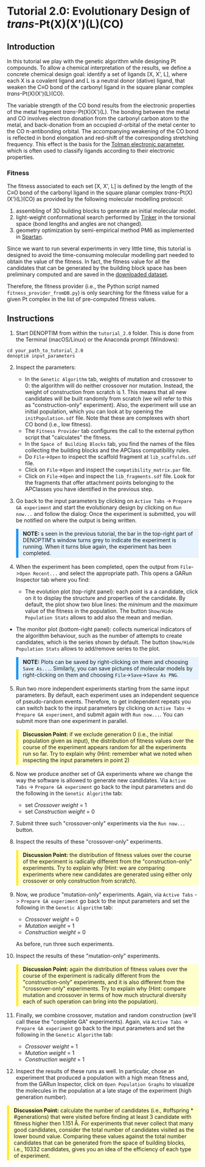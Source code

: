 # Tutorial 2.0: Evolutionary Design of *trans*-Pt(X)(X')(L)(CO)

## Introduction
In this tutorial we play with the genetic algorithm while designing Pt compounds. To allow a chemical interpretation of the results, we define a concrete chemical design goal: identify a set of ligands [X, X', L], where each X is a covalent ligand and L is a neutral donor (dative) ligand, that weaken the C&equiv;O bond of the carbonyl ligand in the square planar complex *trans*-Pt(X)(X')(L)(CO).

The variable strength of the CO bond results from the electronic properties of the metal fragment *trans*-Pt(X)(X')(L). The bonding between the metal and CO involves electron donation from the carbonyl carbon atom to the metal, and back-donation from an occupied *d*-orbital of the metal center to the CO &pi;-antibonding orbital. The accompanying weakening of the CO bond is reflected in bond elongation and red-shift of the corresponding stretching frequency. This effect is the basis for the [Tolman electronic parameter](https://en.wikipedia.org/wiki/Tolman_electronic_parameter), which is often used to classify ligands according to their electronic properties.

### Fitness
The fitness associated to each set [X, X', L] is defined by the length of the C&equiv;O bond of the carbonyl ligand in the square planar complex *trans*-Pt(X)(X')(L)(CO) as provided by the following molecular modelling protocol:
1. assembling of 3D building blocks to generate an initial molecular model.
2. light-weight conformational search performed by [Tinker](https://tinkertools.org/) in the torsional space (bond lengths and angles are not changed).
3. geometry optimization by semi-empirical method PM6 as implemented in [Spartan](https://www.wavefun.com/spartan).

Since we want to run several experiments in very little time, this tutorial is designed to avoid the time-consuming molecular modelling part needed to obtain the value of the fitness. In fact, the fitness value for all the candidates that can be generated by the building block space has been preliminary computed and are saved in the [downloaded dataset](header-dataset).

Therefore, the fitness provider (i.e., the Python script named `fitness_provider_fromDB.py`) is only searching for the fitness value for a given Pt complex in the list of pre-computed fitness values.

## Instructions
1. Start DENOPTIM from within the `tutorial_2.0` folder. This is done from the Terminal (macOS/Linux) or the Anaconda prompt (Windows):
```
cd your_path_to_tutorial_2.0
denoptim input_parameters
```

2. Inspect the parameters:
	- In the `Genetic Algorithm` tab, weights of mutation and crossover to 0: the algorithm will do neither crossover nor mutation. Instead, the weight of construction from scratch is 1. This means that all new candidates will be built randomly from scratch (we will refer to this as "construction-only" experiment). Also, the experiment will use an initial population, which you can look at by opening the `initPopulation.sdf` file. Note that these are complexes with short CO bond (i.e., low fitness).
	- The `Fitness Provider` tab configures the call to the external python script that "calculates" the fitness.
	- In the `Space of Building Blocks` tab, you find the names of the files collecting the building blocks and the APClass compatibility rules.
	- Do `File`->`Open` to inspect the scaffold fragment at `lib_scaffolds.sdf` file.
	- Click on `File`->`Open` and inspect the `compatibility_matrix.par` file.
	- Click on `File`->`Open` and inspect the `lib_fragments.sdf` file. Look for the fragments that offer attachment points belonging to the APClasses you have identified in the previous step.

3. Go back to the input parameters by clicking on `Active Tabs` -> `Prepare GA experiment` and start the evolutionary design by clicking on `Run now...` and follow the dialog: Once the experiment is submitted, you will be notified on where the output is being written.

	<div style="background-color: #e7f3fe; border-left: 6px solid #2196F3; margin-bottom: 15px; padding: 4px 12px;"><b>NOTE:</b> s seen in the previous tutorial, the bar in the top-right part of DENOPTIM's window turns grey to indicate the experiment is running. When it turns blue again, the experiment has been completed.</div>

4. When the experiment has been completed, open the output from `File`->`Open Recent...` and select the appropriate path. This opens a GARun Inspector tab where you find:

 	- The evolution plot (top-right panel): each point is a a candidate, click on it to display the structure and properties of the candidate. By default, the plot show two blue lines: the *minimum* and the *maximum* value of the fitness in the population. The button `Show/Hide Population Stats` allows to add also the mean and median.

  - The monitor plot (bottom-right panel): collects numerical indicators of the algorithm behaviour, such as the number of attempts to create candidates, which is the series shown by default. The button `Show/Hide Population Stats` allows to add/remove series to the plot.

	<div style="background-color: #e7f3fe; border-left: 6px solid #2196F3; margin-bottom: 15px; padding: 4px 12px;"><b>NOTE:</b> Plots can be saved by right-clicking on them and choosing <code>Save As...</code>. Similarly, you can save pictures of molecular models by right-clicking on them and choosing <code>File</code>-&gt;<code>Save</code>-&gt;<code>Save As PNG</code>.</div>

5. Run two more independent experiments starting from the same input parameters. By default, each experiment uses an independent sequence of pseudo-random events. Therefore, to get independent repeats you can switch back to the input parameters by clicking on `Active Tabs` -> `Prepare GA experiment`, and submit again with `Run now...`. You can submit more than one experiment in parallel.

	<div style="background-color: #ffffcc; border-left: 6px solid #ffeb3b; margin-bottom: 15px; padding: 4px 12px;"><b>Discussion Point:</b> if we exclude generation 0 (i.e., the initial population given as input), the distribution of fitness values over the course of the experiment appears random for all the experiments run so far. Try to explain why (Hint: remember what we noted when inspecting the input parameters in point 2)</div>

6. Now we produce another set of GA experiments where we change the way the software is allowed to generate new candidates. Via `Active Tabs` -> `Prepare GA experiment` go back to the input parameters and do the following in the `Genetic Algorithm` tab:
	- set *Crossover weight* = 1
	- set *Construction weight* = 0

7. Submit three such "crossover-only" experiments via the `Run now...` button.

8. Inspect the results of these "crossover-only" experiments.

	<div style="background-color: #ffffcc; border-left: 6px solid #ffeb3b; margin-bottom: 15px; padding: 4px 12px;"><b>Discussion Point:</b> the distribution of fitness values over the course of the experiment is radically different from the "construction-only" experiments. Try to explain why (Hint: we are comparing experiments where new candidates are generated using either only crossover or only construction from scratch).</div>

9. Now, we produce "mutation-only" experiments. Again, via `Active Tabs` -> `Prepare GA experiment` go back to the input parameters and set the following in the `Genetic Algorithm` tab:
	- *Crossover weight* = 0
	- *Mutation weight* = 1
	- *Construction weight* = 0

	As before, run three such experiments.

10. Inspect the results of these "mutation-only" experiments.

	<div style="background-color: #ffffcc; border-left: 6px solid #ffeb3b; margin-bottom: 15px; padding: 4px 12px;"><b>Discussion Point:</b> again the distribution of fitness values over the course of the experiment is radically different from the "construction-only" experiments, and it is also different from the "crossover-only" experiments. Try to explain why (Hint: compare mutation and crossover in terms of how much structural diversity each of such operation can bring into the population). </div>

11. Finally, we combine crossover, mutation and random construction (we'll call these the "complete GA" experiments). Again, via `Active Tabs` -> `Prepare GA experiment` go back to the input parameters and set the following in the `Genetic Algorithm` tab:
	- *Crossover weight* = 1
	- *Mutation weight* = 1
	- *Construction weight* = 1

12. Inspect the results of these runs as well. In particular, chose an experiment that produced a population with a high mean fitness and, from the GARun Inspector, click on `Open Population Graphs` to visualize the molecules in the population at a late stage of the experiment (high generation number).

<div style="background-color: #ffffcc; border-left: 6px solid #ffeb3b; margin-bottom: 15px; padding: 4px 12px;"><b>Discussion Point:</b> calculate the number of candidates (i.e., #offspring * #generations) that were visited before finding at least 3 candidate with fitness higher then 1.151 Å. For experiments that never collect that many good candidates, consider the total number of candidates visited as the lower bound value. Comparing these values against the total number candidates that can be generated from the space of building blocks, i.e., 10332 candidates, gives you an idea of the efficiency of each type of experiment.</div>
